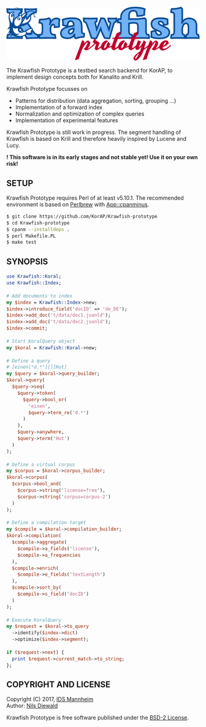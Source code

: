![Krawfish Prototype](https://raw.githubusercontent.com/KorAP/Krawfish-prototype/master/misc/krawfish-prototype.png)

The Krawfish Prototype is a testbed search backend for KorAP,
to implement design concepts both for Kanalito and Krill.

Krawfish Prototype focusses on
- Patterns for distribution
  (data aggregation, sorting, grouping ...)
- Implementation of a forward index
- Normalization and optimization of complex queries
- Implementation of experimental features

Krawfish Prototype is still work in progress.
The segment handling of Krawfish is based on Krill and therefore
heavily inspired by Lucene and Lucy.

**! This software is in its early stages and not stable yet! Use it on your own risk!**

## SETUP

Krawfish Prototype requires Perl of at least v5.10.1.
The recommended environment is based on [Perlbrew](http://perlbrew.pl/)
with [App::cpanminus](http://search.cpan.org/~miyagawa/App-cpanminus/).

```bash
$ git clone https://github.com/KorAP/Krawfish-prototype
$ cd Krawfish-prototype
$ cpanm --installdeps .
$ perl Makefile.PL
$ make test
```

## SYNOPSIS

```perl
use Krawfish::Koral;
use Krawfish::Index;

# Add documents to index
my $index = Krawfish::Index->new;
$index->introduce_field('docID' => 'de_DE');
$index->add_doc('t/data/doc1.jsonld');
$index->add_doc('t/data/doc2.jsonld');
$index->commit;

# Start KoralQuery object
my $koral = Krawfish::Koral->new;

# Define a query
# [einen|"d.*"][][Hut]
my $query = $koral->query_builder;
$koral->query(
  $query->seq(
    $query->token(
      $query->bool_or(
        'einen',
        $query->term_re('d.*')
      )
    ),
    $query->anywhere,
    $query->term('Hut')
  )
);

# Define a virtual corpus
my $corpus = $koral->corpus_builder;
$koral->corpus(
  $corpus->bool_and(
    $corpus->string('license=free'),
    $corpus->string('corpus=corpus-2')
  )
);

# Define a compilation target
my $compile = $koral->compilation_builder;
$koral->compilation(
  $compile->aggregate(
    $compile->a_fields('license'),
    $compile->a_frequencies
  ),
  $compile->enrich(
    $compile->e_fields('textLength')
  ),
  $compile->sort_by(
    $compile->s_field('docID')
  )
);

# Execute KoralQuery
my $request = $koral->to_query
  ->identify($index->dict)
  ->optimize($index->segment);

if ($request->next) {
  print $request->current_match->to_string;
};

```

## COPYRIGHT AND LICENSE

Copyright (C) 2017, [IDS Mannheim](http://www.ids-mannheim.de/)<br>
Author: [Nils Diewald](http://nils-diewald.de/)

Krawfish Prototype is free software published under the
[BSD-2 License](https://raw.githubusercontent.com/KorAP/Krawfish-prototype/master/LICENSE).